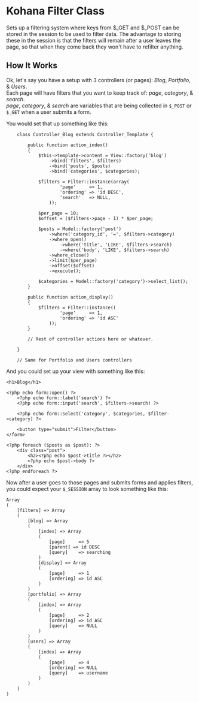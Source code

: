 # Kohana Filter Class

Sets up a filtering system where keys from $_GET and $_POST can be stored in the session to be used to filter data. The advantage to storing these in 
the session is that the filters will remain after a user leaves the page, so that when they come back they won't have to refilter anything.

## How It Works

Ok, let's say you have a setup with 3 controllers (or pages): _Blog_, _Portfolio_, & _Users_.  
Each page will have filters that you want to keep track of: _page_, _category_, & _search_.  
_page_, _category_, & _search_ are variables that are being collected in `$_POST` or `$_GET` when a user submits a form.

You would set that up something like this:

		class Controller_Blog extends Controller_Template {
			
			public function action_index()
			{
				$this->template->content = View::factory('blog')
					->bind('filters', $filters)
					->bind('posts', $posts)
					->bind('categories', $categories);
				
				$filters = Filter::instance(array(
						'page'     => 1,
						'ordering' => 'id DESC',
						'search'   => NULL,
					));
					
				$per_page = 10;
				$offset = ($filters->page - 1) * $per_page;
					
				$posts = Model::factory('post')
					->where('category_id', '=', $filters->category)
					->where_open()
						->where('title', 'LIKE', $filters->search)
						->where('body', 'LIKE', $filters->search)
					->where_close()
					->limit($per_page)
					->offset($offset)
					->execute();
				
				$categories = Model::factory('category')->select_list();
			}
			
			public function action_display()
			{
				$filters = Filter::instance((
						'page'     => 1,
						'ordering' => 'id ASC'
					));
			}
			
			// Rest of controller actions here or whatever.
		
		}
		
		// Same for Portfolio and Users controllers

And you could set up your view with something like this:

	<h1>Blog</h1>
	
	<?php echo form::open() ?>
		<?php echo form::label('search') ?>
		<?php echo form::input('search', $filters->search) ?>
		
		<?php echo form::select('category', $categories, $filter->category) ?>
		
		<button type="submit">Filter</button>
	</form>
	
	<?php foreach ($posts as $post): ?>
		<div class="post">
			<h2><?php echo $post->title ?></h2>
			<?php echo $post->body ?>
		</div>
	<?php endforeach ?>

Now after a user goes to those pages and submits forms and applies filters, you could expect your `$_SESSION` array to look something like this:

	Array
	(
		[filters] => Array
		(
			[blog] => Array
			(
				[index] => Array
				(
					[page]     => 5
					[parent] => id DESC
					[query]    => searching
				)
				[display] => Array
				(
					[page]     => 1
					[ordering] => id ASC
				)
			)
			[portfolio] => Array
			(
				[index] => Array
				(
					[page]     => 2
					[ordering] => id ASC
					[query]    => NULL
				)
			)
			[users] => Array
			(
				[index] => Array
				(
					[page]     => 4
					[ordering] => NULL
					[query]    => username
				)
			)
		)
	)